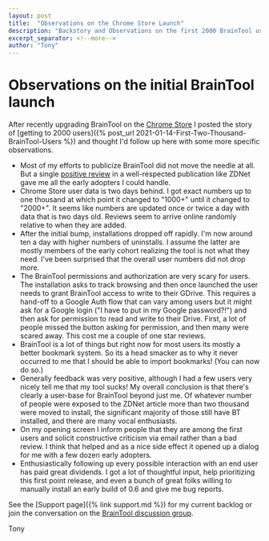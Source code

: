 ```yaml
---
layout: post
title:  "Observations on the Chrome Store Launch"
description: "Backstory and Observations on the first 2000 BrainTool users."
excerpt_separator: <!--more-->
author: "Tony"
---
```



# Observations on the initial BrainTool launch

After recently upgrading BrainTool on the [Chrome Store](https://chrome.google.com/webstore/detail/braintool/fialfmcgpibjgdoeodaondepigiiddio) I posted the story of [getting to 2000 users]({% post_url 2021-01-14-First-Two-Thousand-BrainTool-Users %}) and thought I'd follow up here with some more specific observations.

- Most of my efforts to publicize BrainTool did not move the needle at all. But a single [positive review](https://www.zdnet.com/article/every-google-chrome-user-should-try-this/) in a well-respected publication like ZDNet gave me all the early adopters I could handle.<!--more-->
- Chrome Store user data is two days behind. I got exact numbers up to one thousand at which point it changed to "1000+" until it changed to "2000+". It seems like numbers are updated once or twice a day with data that is two days old. Reviews seem to arrive online randomly relative to when they are added.
- After the initial bump, installations dropped off rapidly. I'm now around ten a day with higher numbers of uninstalls. I assume the latter are mostly members of the early cohort realizing the tool is not what they need. I've been surprised that the overall user numbers did not drop more.
- The BrainTool permissions and authorization are very scary for users. The installation asks to track browsing and then once launched the user needs to grant BrainTool access to write to their GDrive. This requires a hand-off to a Google Auth flow that can vary among users but it might ask for a Google login ("I have to put in my Google password?!") and then ask for permission to read and write to their Drive. First, a lot of people missed the button asking for permission, and then many were scared away. This cost me a couple of one star reviews.
- BrainTool is a lot of things but right now for most users its mostly a better bookmark system. So its a head smacker as to why it never occurred to me that I should be able to import bookmarks! (You can now do so.)
- Generally feedback was very positive, although I had a few users very nicely tell me that my tool sucks! My overall conclusion is that there's clearly a user-base for BrainTool beyond just me. Of whatever number of people were exposed to the ZDNet article more than two thousand were moved to install, the significant majority of those still have BT installed, and there are many vocal enthusiasts. 
- On my opening screen I inform people that they are among the first users and solicit constructive criticism via email rather than a bad review. I think that helped and as a nice side effect it opened up a dialog for me with a few dozen early adopters.
- Enthusiastically following up every possible interaction with an end user has paid great dividends. I got a lot of thoughtful input, help prioritizing this first point release, and even a bunch of great folks willing to manually install an early build of 0.6 and give me bug reports.

See the [Support page]({% link support.md %}) for my current backlog or join the conversation on the [BrainTool discussion group](https://groups.google.com/u/2/g/braintool-discussion).

Tony
